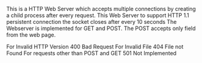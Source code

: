 This is a HTTP Web Server which accepts multiple connections by creating a child process after every request.
This Web Server to support HTTP 1.1 persistent connection the socket closes after every 10 seconds
The Webserver is implemented for GET and POST. The POST accepts only field from the web page.

For Invalid HTTP Version
400 Bad Request
For Invalid File
404 File not Found
For requests other than POST and GET
501 Not Implemented

